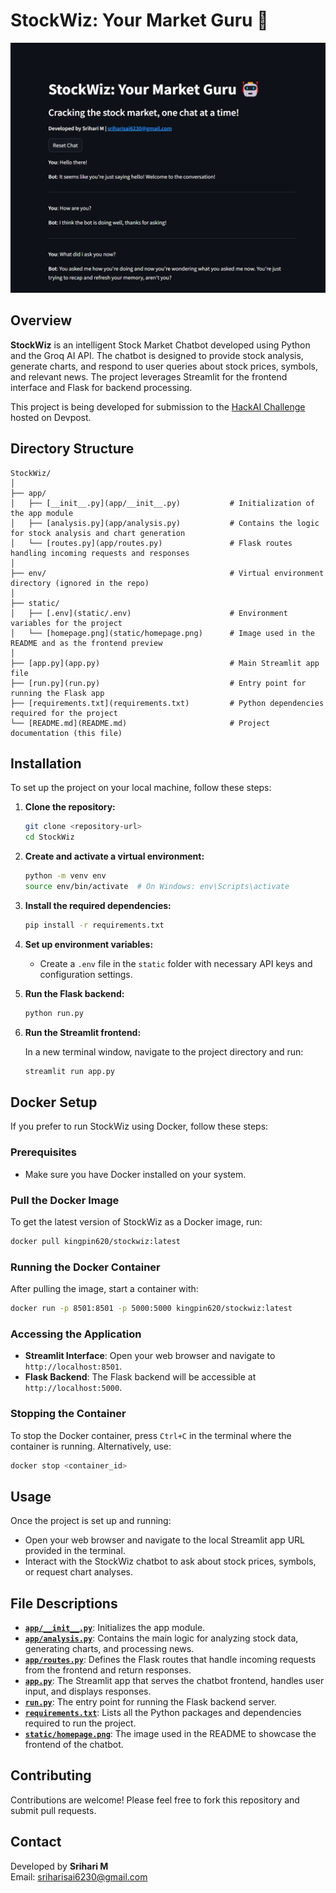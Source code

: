 # StockWiz: Your Market Guru 🤖

<img src="static/homepage.png" alt="Homepage" width="600" height="400">

## Overview

**StockWiz** is an intelligent Stock Market Chatbot developed using Python and the Groq AI API. The chatbot is designed to provide stock analysis, generate charts, and respond to user queries about stock prices, symbols, and relevant news. The project leverages Streamlit for the frontend interface and Flask for backend processing.

This project is being developed for submission to the [HackAI Challenge](https://hackaichallenge.devpost.com/) hosted on Devpost.

## Directory Structure

```plaintext
StockWiz/
│
├── app/
│   ├── [__init__.py](app/__init__.py)           # Initialization of the app module
│   ├── [analysis.py](app/analysis.py)           # Contains the logic for stock analysis and chart generation
│   └── [routes.py](app/routes.py)               # Flask routes handling incoming requests and responses
│
├── env/                                         # Virtual environment directory (ignored in the repo)
│
├── static/
│   ├── [.env](static/.env)                      # Environment variables for the project
│   └── [homepage.png](static/homepage.png)      # Image used in the README and as the frontend preview
│
├── [app.py](app.py)                             # Main Streamlit app file
├── [run.py](run.py)                             # Entry point for running the Flask app
├── [requirements.txt](requirements.txt)         # Python dependencies required for the project
└── [README.md](README.md)                       # Project documentation (this file)
```

## Installation

To set up the project on your local machine, follow these steps:

1. **Clone the repository:**

   ```bash
   git clone <repository-url>
   cd StockWiz
   ```

2. **Create and activate a virtual environment:**

   ```bash
   python -m venv env
   source env/bin/activate  # On Windows: env\Scripts\activate
   ```

3. **Install the required dependencies:**

   ```bash
   pip install -r requirements.txt
   ```

4. **Set up environment variables:**

   - Create a `.env` file in the `static` folder with necessary API keys and configuration settings.

5. **Run the Flask backend:**

   ```bash
   python run.py
   ```

6. **Run the Streamlit frontend:**

   In a new terminal window, navigate to the project directory and run:

   ```bash
   streamlit run app.py
   ```

## Docker Setup

If you prefer to run StockWiz using Docker, follow these steps:

### Prerequisites

- Make sure you have Docker installed on your system.

### Pull the Docker Image

To get the latest version of StockWiz as a Docker image, run:

```bash
docker pull kingpin620/stockwiz:latest
```

### Running the Docker Container

After pulling the image, start a container with:

```bash
docker run -p 8501:8501 -p 5000:5000 kingpin620/stockwiz:latest
```

### Accessing the Application

- **Streamlit Interface**: Open your web browser and navigate to `http://localhost:8501`.
- **Flask Backend**: The Flask backend will be accessible at `http://localhost:5000`.

### Stopping the Container

To stop the Docker container, press `Ctrl+C` in the terminal where the container is running. Alternatively, use:

```bash
docker stop <container_id>
```

## Usage

Once the project is set up and running:

- Open your web browser and navigate to the local Streamlit app URL provided in the terminal.
- Interact with the StockWiz chatbot to ask about stock prices, symbols, or request chart analyses.

## File Descriptions

- **[`app/__init__.py`](app/__init__.py)**: Initializes the app module.
- **[`app/analysis.py`](app/analysis.py)**: Contains the main logic for analyzing stock data, generating charts, and processing news.
- **[`app/routes.py`](app/routes.py)**: Defines the Flask routes that handle incoming requests from the frontend and return responses.
- **[`app.py`](app.py)**: The Streamlit app that serves the chatbot frontend, handles user input, and displays responses.
- **[`run.py`](run.py)**: The entry point for running the Flask backend server.
- **[`requirements.txt`](requirements.txt)**: Lists all the Python packages and dependencies required to run the project.
- **[`static/homepage.png`](static/homepage.png)**: The image used in the README to showcase the frontend of the chatbot.

## Contributing

Contributions are welcome! Please feel free to fork this repository and submit pull requests.

## Contact

Developed by **Srihari M**  
Email: [sriharisai6230@gmail.com](mailto:sriharisai6230@gmail.com)
